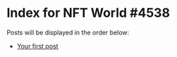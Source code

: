 # Index for NFT World #4538
Posts will be displayed in the order below:

- [Your first post](./001-first.md)

